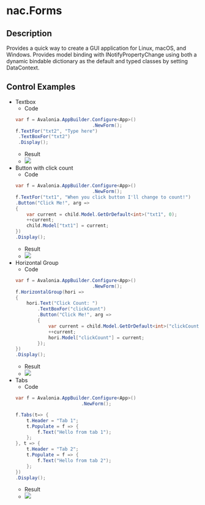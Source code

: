 # nac.Forms

## Description

Provides a quick way to create a GUI application for Linux, macOS, and Windows.  Provides model binding with INotifyPropertyChange using both a dynamic bindable dictionary as the default and typed classes by setting DataContext.		

## Control Examples

+ Textbox
	+ Code
	```c#
	var f = Avalonia.AppBuilder.Configure<App>()
                                .NewForm();
	f.TextFor("txt2", "Type here")
     .TextBoxFor("txt2")
	 .Display();
	```
	+ Result
	+ ![](/assets/Screenshot_8_17_19__12_53_PM.png)
+ Button with click count
	+ Code
	```c#
	var f = Avalonia.AppBuilder.Configure<App>()
                                .NewForm();
	f.TextFor("txt1", "When you click button I'll change to count!")
	.Button("Click Me!", arg =>
	{
		var current = child.Model.GetOrDefault<int>("txt1", 0);
		++current;
		child.Model["txt1"] = current;
	})
	.Display();
	```
	+ Result
	+ ![](/assets/201908170102PM.png)
+ Horizontal Group
	+ Code
	```c#
	var f = Avalonia.AppBuilder.Configure<App>()
                                .NewForm();
	f.HorizontalGroup(hori =>
	{
		hori.Text("Click Count: ")
			.TextBoxFor("clickCount")
			.Button("Click Me!", arg =>
			{
				var current = child.Model.GetOrDefault<int>("clickCount", 0);
				++current;
				hori.Model["clickCount"] = current;
			});
	})
	.Display();
	```
	+ Result
	+ ![](/assets/Screenshot_8_17_19__2_36_PM.png)
+ Tabs
	+ Code
	```c#
	var f = Avalonia.AppBuilder.Configure<App>()
							.NewForm();
	
	f.Tabs(t=> {
		t.Header = "Tab 1";
		t.Populate = f => {
			f.Text("Hello from tab 1");
		};
	}, t => {
		t.Header = "Tab 2";
		t.Populate = f => {
			f.Text("Hello from tab 2");
		};
	})
	.Display();
	```
	+ Result
	+ ![](/assets/2021-05-31_13-58.png)
